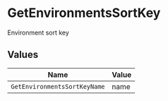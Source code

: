 # GetEnvironmentsSortKey

Environment sort key


## Values

| Name                         | Value                        |
| ---------------------------- | ---------------------------- |
| `GetEnvironmentsSortKeyName` | name                         |